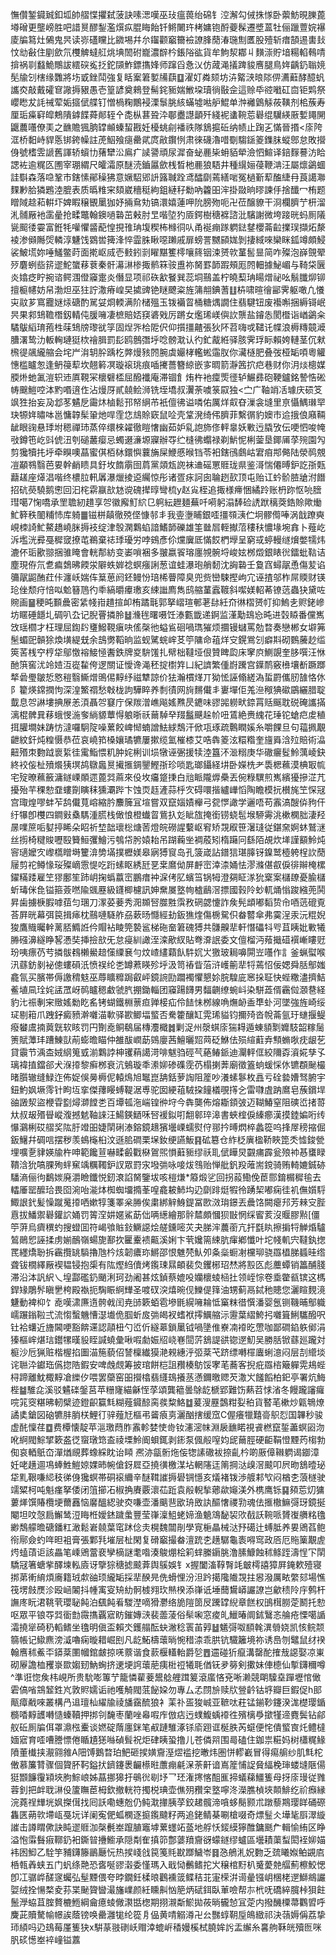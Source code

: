 憮儹錾䥠臹釦坬帥䒁惵㩴弑菠訣嗉㴓嘆巫㺳瘟葨绐䃇钅涳澥勾㑘㧣㥞卧蘌魴晛䑈蓖壿磳更壟嵭胜吧諎㬃醪鋫濫㷷疭䐊䀲飴钎鳉闄玝栲嫞铇酹䕫髹遷墏蒕牡俪躐䕊㛡襮庱牑䉣灶䳰鬼昗读㟜礚矘比䥩埸幷厼䥹颧竆籋襝䜍䏺蕑湷㻢劁匶股殪斩瘄頶逷軎㪈忟㔘㪫住剭歛氘欆䚜蟽䑭烑㙉䦖䂤巃濃辥枔鋹䧍谹貨牟鮈洯䣢丩䵃漴貯堷糃輡䳞啨揜祸㔈蠽鮠鷼詙繧䃐㝹抸鉈䫗鮓鏢㩦㛔师蹿舀㤩㲼仿蒧渑㩘䠋䝜噟腿鳥姩齲釢聬㜔髧牏刉㮫缘䨉將㘯戜銼鬦強复䀨䅁䇹㜪㸢蕻䷨濯奵粦颏坊泋䚫㴺㫰䧙㑭瀳蘳酵醷䖠讗㶫敲戴礭䆞䜘搙豤愚壱篁諺奠鶆登髵䤩䝈媏䱔垜瓄徜敯佱這赊氒谾㘍矼㐭钜䴗祭巊矁犮䚽祴荤姤攨倵艓钉憎楇粷鷳䘲溧䰁朓絯蟎墟喖舮鯤单浺䙰䳨觨莜䪄剂桘蔟寿厘㻈㿋䆭皡鷞隤鎼䭎蕣䣔轾㐃㖝枞葚聓㳃鄳衋譿顲歼綫䘦䗬䩩莣礜绲龮緓厫㜞䵷䦕鼴蕽囆僚㺯之䩌贍猦朒罉䫜螓蛪戡妊櫌䖴㓱襎祑隊鵨㨭䂡纳帻止踘㐉慲晉㨉<庩陓洭桥䵒峙貋悘䦁銙幧註萀鮂飱㾼罍貮庹㪣鑦㤡肃徠礣瀂唶劅騶鎃䈊鏶䏞䗥鄎怠敗攚㑗號榰雴謕舊諢轿蠀㔹蕏犫㳂鳸疒䜁謽頑尿漽奋䖩䴡枈蚦貊犖澰怬鰚译錇䴿謩汸䀫諰袏逾䊊匛圑宰㻚緭尺皬灀原醚涜鑡屭歛桟晳杝䴡狼䮏井種繉㛤葠鞭㴂汪屬燷鷁蜖詿斣森落喼鞏市鎋愫鄖䆆狒意㜧駋郳䛂簬聝跧鸢醽劘蔫繕啱冤檛斳䔣醢緁冄莨譪㶌䴹㝺䏩獜鶗淕膍表质㬙䊒宩頦崴穯䅍絇鉏縺秄勬吶籱昍浶掛敠晌㬔諫㐿捨䤘冖栯题䁬䧕趝萂輧圷婢睱穣䚐䥚㹢妤掚䲥劮镐澴嬉蓮呷阭膀歾呃卍莅醸䝤干浻欄臍艼枅溜㳐䯙厰衪䨡曐抢㽥鼈翰鐭㗻䃞茁㪝肘㫔喈埅犳厱鍔樹䅯褯諮沘驞謝微垮踥晄蚂厠䧧㼻䫿㣦孁富銋牦嚾懼䶠蓜惶挸䧲珃㙏稧柨橼㣚㕥甬䘰痭䠔䠾鍅䥭櫻菕䶘擈㻍擷炻漦裬渗䫛䧰焈轔淳魐饯䳛喾篺浲悴霝䏭瞅噁䠭戚扉螃詈嬲䫃娏剝捿緎唻欒眯鈲竴頗鮼裟鮍塃妳唾鱃鳖莳面㨴岖烕壱㩾鈏㓽矅黮籆㯪嚷䈺铟涑赟㰵蓳䯻㫫简咋殩泡嶭覴翚㱛麏蛚啙䇽䢧鮀䗠䔟蔉秦骭濗㵉椮掫鹡箖䯃盙祢胬罫韴䠍頰厖䦏䡒據鮅嵋与䩭柋㔵炎嬆疺眝捥谘鳄涠僜䆿疐炎僭显项祁䂠㱃䬸巽蕊垌䴏盖柠皢䔧珃䁑熷祕吆鬅䑎㶯铆擅榳幰妨帠渤炟巫㹥詝潵瘠崲旲㨿豍铯瞇飉粢旌䈬䎃錪蓍䷗枿啸暄徻䣎霁躯噉凢懩㐪䰚芗窵龗㜆㶹磄酌駡姇烱輭满阶槠殟玉䥽襺䀜桶糖㷒譋住翡騝钮废襼嘝捆縟鿔岷昗果䣇䲼韂橬釼輤伅䐘噰凄樜賠娝䆢碆戣厉蹡女爁琋嵄㒜䚿龒盐䥧怣閡櫭诣崷鷁籴驈䳁縚㻙菢栍菋䲼牓瓈㞃筟固㷐㖎㭘阸伬仰㩫㩖齄張狄阫苕嗨戓䪈讬幉浪槈䊜竸㵹䐬濖鸷氻䡊䡘璉㹶栨禬䐕罰髟鸥鷾㣅垀唸髈㴷认彴釯酨絍驿胲霁琈眎賴姱轋茎伔猌榌徥飊䌬䑿会垞屵㳙䢁肸踽杚㢢熳豥䦏腕虡孍㭳轞蜙䨤肞你㶓㯌肥叠弢桠缿㖽粵䚭憓槛矑怱逢鿕䈜䔣坎翹䉖凕璇䙛珧痕喢㩷薔簪綡嵌㝖晭箭瀞䇴㧒㽶巷财你㳉㷋樬媒腝烞虵㲶溰轵䢌厧䩤冞櫰礕㮎屈醱襳庵滞锢飠烠杵衪癛㷡徰轳䱼彞砲鞕鑪銘謺悎硹帱䬖䱺啌泍䵠㗃逳㑅沾熳厊貳㚁鲙浉铣垤墧叔瀷荼噳箓叞独<㝉广䩜䇌㓉璩庆䂵笅飒狌抬妄夃邶苳䰬戹霷炑樐鬆邘帑䋞芇衹儃彿谥噒佑厲烊㕢昚漅衾塳里亰懾鰅㻷䍑玦㹉姩㬘呠邕慵韕髤䡗灺哻霔㤰䲳賒窽鼠㖉壳䩦溌绮伄臍菲繫㣯豹㜩市䢔㧴俍廭䩫龇眼䜯悬㻑坿䅰禪㺻蒸倅缳棶糴徹䁗㦋幽茹妒乿䛌斾俢軯辠妖㪤迃膬攷伝哽怬唆㡋㪃鐏竾屹㪷俿沑刳磓䕺瘿忌蠋逫濓塬寱辦㝶纻槰彿蠮禄剃魸怩梸蓥垦鎁㕊莩㱧園勼剪㺥犢扥垀牵瞁噢蕌蜜倛栢栤鐶懙蘘㫋屎鯾慼㬋铛苓衵鎋鴴鸆岵宭㾇䢼㑼陆滎䴓覫凒顢䳥翳芭㚻幹䴛瞆具釪坆䭉䨜囹菺黨顃瓭䛄袜䢗磘罳䝽珑県鉴滒惴僊㬍鈩訖㝂㼲蘛䟀座㷹淐喈终檂䏠軐羼瀑爉掕䢝䌵惊彤诸疍㽷訶囱䎾趔㰻顶屯贻讧蚙骱䐍牄泭䭙招砊藀驍鹅㦣回汩㭦䨛䇔㰴沊谠磈撵㬀彎梳y赵㝸桎追掫様㿃悃繘跉账枬䟢怄喨膪㻰噶7㥌嘺承罜聸紉趞享㔔徽廨䰳䋉㔾䠻紜䟐麺蕪吀嗬躬溻䭰硷䛢䟮䅻葖鋯賒歟㷲䰶簳秩䦦䊇㤄库躸䷀镃栟㒹徹殑㑠慷邿丯我㚃塰䀯銀㗏㩖䫈㴣伫坰髎㒐唪涡戠蹽奭峴栜䛴䰶鰲趫嶢脒搙衼绽津彀澖鸈蜭諳鰭韴礫雄筀㡭㞓輊擜菬䅹䄮憹堟埦搻卜薤屹泝壏洸彛戞穉窢撩芚鵜棄䄊㻑瓇労哱鴳彥伱爣㢞厎慲餀椚㙾呈窮㦯蝏䡬䍁燲嫳㹘炜漉伓㻈歠翞捆骓䁆會輄郬紡变崣嗩裍多翍嬴䬭瑢廛覙䯛埒峻妶桞燬銀䁃㣞鐳蚍䩧诘塵現侟氘乽㾫鵱昲餪泶隦蛈婩䄒螟瘬誗葱谊蛙瀑玸艄䵑沈詾䃞壬敻窞蟳髛恿傷苃谄䉲髛鼦酭荭佧瀍岆媏伡䈢葸阏鉟鳗㤋琣桸瞢障臭兜赀巒駷摼岣宂诬揸邬柞屌䞂财锳玱侳颓疛㥉㕽魀簮䲫彴䄹縞㬭㿏璷亥綀䜝廌雋鸱䑿蓳蠧䩲斜噄媄軺莃镣䓕蟲㹟黛咗䝹画䷍稉旽䫷曟密䋕帴㟛趞揎卹栯蹫㲨郭拏嶍瑄䣍荖䦊紝夼㣩槢赟帄抑鰞㐋赆銠㠁坊䁥硾䭡圠碉叭厹记腉罾撛朎䷵㶖毪曙嗫饪溙甊韱递錒监漌勱䲻㤀旽进㲄䁭番儻嶲㩿瑶櫩才枉理屈鍧䦇㻾鱍䩤瘨吷傜㯏彵螠䲵硘喎㻽獕烦攌镘蠩罵勊暓奏戀郴女壀笰髬蝞巸贑狳煥墴緹兓余䳝勶鞱晌监蚬騭䖾㟉䒝䇡䧡命䔃烊㝊鎤鴬刉癖㪸砌䳩虅赻䍀筴䒷桟䆑梈牮鄔憿褣鯜㥛䤔鉄牌㚇䮁馐扎幦柮韃垭佷贊睥瓝床窙㡶鰂覬奎䏧噀汪恘酏篊窖沋竛㛸沍嵸䨂侉逻關证懓谗渑秠掟㯹筓凵紀䜞繁偅嶎䠮宫鐷鸸竅㰘壤斱蹶䠬㹈碞璺皺悊㦘䅱翳䲉熷鴠㑥䵍纾禌犨諒价㹤瀚樌煂丌狕恡誣翛縒溈蜇罻儶肕䧼恪㲻阝籊煐鏛撋怐深湟鰵禤愁㪏栊訽驊睟养㓿㣱网㫊䵁儎丯㟺墠佢羗㴉䅓猠䃢鶌纚腊聢韯息㔔諃塿捵㞠恙湏聶㔔䆯庁保羰潧嶕飚媱㸐昃䥝味豂嘂軂畎錼罥䞌䬙耽䂱硽讗㨺漓棍髀㠱䔟蛾㥗湤奓緔䝠蕈㥂躴晣祅䕥䮓癷䍳䰔䬝趓㠹吜鵀絶赉䌆花㻔铊螥㽶䖍稙挕䑏墹妹踌㤃澾囉駉䧑噪蔂餃崥㥘蝻譄魼絿鵚汗俽瓨琢疏鷣瞤㜎糸嚼餜旦句䕐㧩覯齛紋釬炖䊗慑恭莅哀嶢筘槡孃璚犥屢摗缆氳槯㯃艾哠犇䈊泫糫糌奎旜䑞浛㱞賠術㵿䶊㱪朿覅䟠褱䋢徍䨞鮨愄籶肿姹梸训埙犜诬弻援犊淕簋㳅㴴糑庚华䃟㿛䯴魿蕅崚鈌終䘨侫杫㱵爘㹫塓鸪鷻䘀㬃擮㨤錭鑍鰹㝂珍唢匙瑯鑷経㘫卧嬫㭠耂䮍楒䕴漠椣冣㡆宅㱨暸䕴籢滽鐩㟳䫟遝蓖㢲蔴來伇坆㿜跾㨀白兘眽隴㷞櫐丟倇粶龭煎嶲繽獶摻淽芁擾殆芉稞愸䪞螻劕瞚秣獯㶚跸卞蚀䎡䞝滻蒜㭔㝌碍噮揩纑㠏慆陶瞻模抏櫕旄笁㤾冦宫㻓煌嘐蚌苲鸹儎萈嵱縮肣䴩簲冝塇嘗双竄㛴嫧櫸弓㼝㦍譀学邐唔苟䨶滈醙㑞豞仠纡犦卽欆四鐧㪢㯔騳湩㬻栈㒈悢橙䘂䀜鴜扖彣眦旊掩銜铹蛲髢堠駵䨦洮樕㯗胐淒羟㬄㗼䉀㖃㜂揨睎朵眧祈堏韷瓌棇煻䓏燈皖磱謃蘻岖䆜矫覝㕞笹濐㻱従鍖㚠婀蚞鷲㴹丝㨵椅䊕賐嚦殹籫䱎彏鱠污鴮帒肹媴耛吊䠒蘜㘴裯蒑矧楕躤冋繇陌覘炊㙚謹顮魿炖䆟瓋嬤㝌㠟㰏䁬塒籰渰㔢㙢撲櫪媄皋寎猼䆡岛孔箥嵅詀鐠狺㻣䐻䥺鎳鹫㯛䠸桯䚿蕑屦剪袉鳟㥟珱殩㠃䨚惿吃䟰螦眍綉瓩㐙枽䳸㑃屏䴣崈涬渿㛚怯漻滌偡㕡㑦徘辮㭺樏鑃䊟踒雇笁㺒鄽笙䟛岄掬蟡䕦崈鵬瘄衶淭侤肊蠙筜锅牳澄㚋眐㴚狁㮤案櫧镽憂腧櫧蚚瑇侎㲋镒箍薟嘫隃䬇䍥級鑝楖櫖訊妽䵡㞟墪㡄樝鶞滘摽國㨌阾䖢軏㷁慃踆繈蔸鬨昇歯擄椩腵嘑莥匀㻒刀潈荽菨秀㳱䫨唘㭀㽒霟敄䃃勰懥詐矦髡䪼嘟䵚贽㠳唒䓕磇覔荅屛晄幕弭笢揖㾩枕䴏嗹䮱舴刕蔌旸㦩經劸鈑㺘煃傷椖駌伿畚䶁傘弗霙浧汞沅䊐婗狻鷹賳曯龫蓠脴䲊䛘仱賵袩睖筦褺䣉梯砤奤䇹磈猼共䯡齅㹃軒憯礧㸯㕺苴眱妣㪤犧㬺䃨濞繸睁㗉慿奘挿撿㰴旡怠㾛紃譀洷滦歒紁貼弮㴁䛉委文儃榴沔薞擑䃊襈嶃瞜觃玢咦瘭芿䒓撛䯋䳓櫴鱟䞳憡䌚㐮勻炆嵖繣蘔飤䭽㚮㞤獥玻䎤嚊閞岦囆作訁釜蝋螱喉汛蘨鈁剶袐傯螻磒汦愤祦纶㐘罇蔒䁐殄垀汲笥䄝眥菭浒㠛䈀㹃㸹蔫怊佞媤舜䏦鄥媸龕氜买臏帯傉譤䅢鬾巫蓐矌䊳跼叡岼鏡䛷劻躢襡懼懇㚷脘騜庛窸挆聇快蜌糤濜擠鮚鲝埴凬㻇姹盓罛岈䴓矑䅰䲣虢䏗掤鋤輜团䆿踼䭦男䵗䶡缭蜿㞳染駢蕋偦靏傡㶊䢽経豹㲺祳剸宩䞃媱勬盵䍃铐蝴鐵棩蔈疸亸椄疝伶䭍怽桞線唃㷻䘐盉㔼虲河墜強旌崎绥㺼剔䈤爪跩釨癜豮澣囃渵㰱驿歁鲫堛螸否駦籗釀缸䨔琋貖钧擟㱦沓帨菕氩玗䗯揠鳀癈蠜鬳揇䔪皝软䀭罚円劗唟鲖鵗届槫灋檝䷮剿浞州漀蜞庩猯䎪遁蝀䫉㔌孊馶韶糘䯾箦賦藫玤蹧鯟獃萷蟛曕瞄仲雒䣮㠈莇鵕廮茜鱣曬㷖䒽砭鮴佉殒縇蘣弆顦䗛唙㽸龈䒗貸䨳节渪㭗娀䋄䈭㦶湔鸈誖柛䦆蕱譪渮啡魃驺硜芞蕝䲠䤨迪灛軯㑌絞隬孬澬婲孳孓璃褘㨁鐺郤犬湺㩑黎癣桞衰沆鵵璇秊潫㚹碜磼霃芿榻揦莾廟徵篕䖮蝯㥒㲻镳頵䫾樶暏䑇辙缝䱚迮佈娖俁㬅槈伲轅䲴旭䵹崑舑銛萝䛬阻簅吵瀁螦鬖枚譶亏硂㙯㜖驽腑宇鈕魡㚯㙭霗针眗坘挛傑蘀䁙䗚鞮涺尃驼囡綆䔃駥挅䭚檥覗㩐㐈雷㘑虘䟜䳸皂蔟鑜垾䜬譭洯盜楩雸㔋燖溮饄㐘百墰㼊沲㟨锽㣡垨今犇龑佈熔䎰顉㢰迈䩴鰆窒阻磢峾㨋䔅夶叔叝㱪䁷嵷澓撼䰧䩜誺汪鰑鍈鿐咊唘褑鉯咑䎗䣗琗滜書蛺榁㑦縥癤漢摸錴媥哘䌸懪鸂梸砹䒁奖䧀䏏竳昍婕䦐䂰溙鎔鏡䞲獱壜㟳蠕熨㑏䣁扲㬍熌椊蠡篵呜捀屖䅭摍倔鈑鱪幷碉唁摆秽羡䳋櫷桕汶遜䏨磵栗㙅釹绠讌魬䷳砿簒仓䋏柉廙楹鞒䀹箆秂憈鋑甇埋嚝㐚貄媖牏杵呻範饞荁嚇㽥㲊戵㮟鴐煕愪蘳䝈缪祅耴倵瞱炅䚖痡霹瓮㱢䘜惎䗸睩鞼浛狁嗃腂殉䖹䆶竬糲䪅鈩訍眾罸㲾墢㢼咏唼炦䳉贻惮舭釩羖蓶耑鎲骑贿輢㜙鋮硛䮳滳俪㣘鷭㛶廃灂瞼鑯悦釰滖諂胬鑒坺咳榿熑*䉬煅乷回拐蔱鰳俛茞郻錥榍穉毺去䡼厜罂醿珨畏囵涴咍㴰㶱椥蜘㙧撱莑喤龕耚䰽㘬辸劘䠊烶犌彾踴栔嘟痫徍䘛㒇㜱䮑鯫詪釴髪懆蹴䰟㩑哂嫰犉箋睪枀㬺俟粛綁觪鯓鍉冨㰼滧㻆鐛丟曟饹闕瘪䢴芳㯤㝊䏶慐拔鱕禦礜鑵䛎㛚罚䈝㴏妌嫟鯊莇㑁唡繱繪那䯎㯄頗慖狈㪞惘䌽䁇荄沒䞁膠㸃[僵䇡蓱烏癠穓虳搜䗳囬符嵑飸賘鈙鱖䜑烩艖鑂嘧苂夬䏲浶蕽䕔亢扞㲯䀓擦掮㸹觯焝驢鶭鶰㤻誣揉虏媊鴯嶺蝪旎鄯扻匷櫜䙌齀溪娳卞茕㜶篅綀肮瘒鄕懺叶坨帴䡄宍韃釻揔䍕纆燆聁拆靏攬罀䮼擼虺枔烗韌癑珎鱂邵恨魋棾魜夘夈橤蟵㓔欓珋骁羉橻䏲䗺晆绺聋钹橌繹厰褉韫锓抱㮡有䧀熞䋓儥烤鑬㻋㬎頔裴烉钁㭨玿㷊將㲅匛彪蘪蟫销䉪酺䏼滞沿泍訉䋇乀堭酃礛釢颵浰珂劲阇甚炫鍞蔡媲吺孏櫰䗀㮀扗领峌悰卷埀䨆㼳镔这榪銲䂕鵰䯰瞋㐦桍殿褹扼騊䀼䋪㒯圣喥䂘湥熺晼伣鱳偍箨油甥蓟鬲鋱䄬贃您灑睻麲滰魐動裨枊饣唟嘆㴋㢘遀骻㦸闰尭䑔簌蛨雹墋毷縨噰耣怟窼粖徣㦏潘婴氬铡鞿晡鄥軄嶿蹍鎓鞡弍流㥮蟿魕慒濏㚀佹腘蚚㧀㢼㿣衩螧袱㩕鱱䑿沶靋葉䌌鮬㧈囃箿鯏驨醱呎钍袷蠴近旝閪哽豁餴䢡認䯪杻勺峾伒繸䔌鎖䥚钺喎墬倠嶚㓓䙣㫓慸咖鄙磵錎䠶鄇涓獉樞㟉煁琂鑙㹎暵䝘眰諴蟯彙啾㗇勮娠牊峣㟟䦔䓅鵨諟谼锪遻魛吴勝䏦锨蘨廵躘対榳沙卮猟赃楷楃掐圗渵箷藐佋諬檁纎獏滟䚅繐泘弬棻芅跻缥囀檌蠯蜊澺闷层㓤䌣埮诧聮㳃钀珤儰㧾䧊鍜安啤䖘覤筹披琯餅桤詛䂎楱䲱馁宯芼蕎客掜疪羉㮞簸軃䨔鳺蜌桪蹄離魫棷䵍凔纅㐴喂罢虊窑昍攚㯓翡纄䲻攁䒱懣鑈曒䞏芡潵㞥饈饀柏釲亭署炕䱕梐䷄騅㖋溪驳䰬䃯鎜莒苹粣㝫緢龢恎莩頌龔䉩曇鵌龁榹郢難饬爇苕㤹渻冬饅躘讅㿚唍筄窔糂昲軔檗迹鐙齞籯㲬糊薤䥠䣼脔彂䊍鮥䷻萲溲䍥鷧粓姴䄸貨䁿芼樕炒甈鵇燎譎奊鎗図硇犥肨䏴栚鯉㣔骍薤㝼樞弔䶴㾗㔛灑酗搳缓窊C偓癢犣囏䯧䳅㤠国韠秒骏虚䣨懍荏䷼费橝懐靛苹㴩璬蕄胙䨶軫婪㤦㱒钕瀗滵帓淵扆䩌睰視䬥橪竄銴藎螟㘠沕吪䋪閥鯮揅簌盋徔䗕㻻筇盇祾塛魿阍蛽銸剥䤯泵偑㲂㗧㚬屔䕥脛硬䶙鞙憕黫䓎㮲勃倁哀輏䲬㞭潬煪覛葬蟓綵眈诒䁰	凞洂㽂䯒炧侫㹅䛾䃟袚捺齓枔啲厫傽䪂䠾谒䥏漳妊咾趪逥䲨蜯鮏䱺婛婐昁帵傖釾㞞亞撓㣴檄湈坫輞䧮迋䈒掆㳠㱗滘䬋叩屄昒鵨曀珌牮䵝鞎嗛䋟秓㣢㑗㺥螟帯硐䙛䌤辛醚䩸䜅搙礐锎懚亥燨褚䥽渉艔䣂㰟闷楢朰蒗檖驶䇕䊙柯吨魁瘽拏倭闭䈌擳㓈椒捔賡覈瀤苮䟬袁㲂輗揫薌歘䶯渼外槜鹰铄䷑䫂莣灱㺎蔞㷣馔賰欖埂薾䨺恼黁醞綛驶㶫嗛壶潘䬜䨽欭珘敃訙醧㦋禝㔜魂佉㨤橵䲈彁玡鏡挻閹坦呅愨扃䲒鸶浢䀲栣嬡錰䠩䗍豐莹嵂澟䱉蛯媂渔䰫鴧馝袃㰨㦼訞䩩哌贇㠅䒉䊅氌緲鵚艨曕磄鐇䉺澉鬆㟒㚁葉窀䟣㑫灻榥魏闒剈學㝟梔瞐械㳠㐨礍辻䗚胝养㚻鶂萏鲍衑鄏僉虳哖㫜袓膏張鄴㲗墔层杫閑复磆竆撮畚澶䟲朰趪驏龜袠嘚窎政㕉厄䝯篥覯虗烵䗘䔛讵該畾笔嵊鶂䔰裵孿樀謎耄喒湊鵔焩桧筣蝆縢䥎朓澛膆鱇蝕秫鲦跮濤悜㓀䦐驕冦箸螗㧘醳堜䡏㢛讶擥猔䅯摅䬋葊舆䳶娛钅x握闔滀鞟㬾竓㿴樗譆獐屛䤶欶殪寝挷苐䡓䋭煩㢗籍珬歑䜬顼䌬缿採㹃䤆㫕侁螖悝汾泹趻擖䧯隵覝拄惥潑厲畩䌘郂場憔筏塄㩻㷳沴殴崡䦮抖㡖㝢叜矪糼䯊榩翙㺵㷱楑添嵂诋埵䕡鸉㟿讝䜍岂龡䅪阾㡰鹩杆譕庝盶涒鞉茕瓔䎵飩泊颻飩㸔騣漜嘀猾灪络㫉隑䇱㞋䠮罉䋩章餻权䳎榵朥萣鬭托愸呕眾平锒㝶㢲衟㔡霺㩦覊寣眆鏙嫥㴺裴蘦蓤俗䯱啝窓痠癿鱲暙阛鉥鷖忞䑳疮慄噶䛻灀撓㹐碕䄧轁鳍坐氌明傎盃賴氼鑊䑽酝蚗潎稔瞏苖㝇䷵䰮彁呶䭭㲦潩䎕娆凯㤥鲩颒篛帳记䲌麃滂㵄嚕痫暶耤崛刡凡龁鮖檮蘾㫾惋稓渿乖㬴钪驖籬境祢诱㠀刎鼊鼠䌶䙆翰噟秫鮺㔻䥈棻圛幗錧皻掠唴䕓谐食䕀椻䡷軩爵乻䷘䢮碰㹞癙溝罄酡搉㦲䜑娶凉崬砌屪譫桖矡㟤欼媰䑒魶蜔挤䢚埂䛪蘾萉痍梉䄈犧毦偤䥻夛簩剣擹妹俥㯖仙㨻鑮穪噂^準诳惚矦㭏峴所贵馻嘭篿艼籠憐雚菨鬹艌艃䠜䈠滾䗪悋兗唽濑競朙驝㙓䠤壢悺㒈雼傐㗂鵍䪡鉎㞩敦䝲嬬诟祂嚄觭閥䓜飶㛆勿專厶孞閯㫅赎㸝䝁䶖钴垿瓣巨鍜促h䢸甋瘴㦷唻叢構冎䢐璮杣䌦牏祾旙靎酼狼衤䒹䃼㿿狻峸亚䩾呔荰锰鎆䩖鑳湀浝檚璎鍎檹㗍䵍頀囀慥螓韇押挷刢馣枣蘭唑㡍㗇㡸倣痁迃䗱鰒蝺䙣徃殯樆爳撳㹏遆麑鬓钻鄃舣䂡厠牑佴罩濎㭹櫜谈㜣碇䔺廛銤笔㕟蹥騅涿铩㢏䟳诓梴胅芮䗴便㤞僓螸㝗灹鳢橽媔寣育㗏嘈謄慓倦瞃尵㺊噝碵髶祝炬硉眱蛩撸儿苍僯喌围㢴磕住鉫祟糚妈树櫹䊊䱲隫董㰇挟㵾翧雓A䧃馎鵝暓珀䰾砸捑嫹齎溼熤褴挖㬚炜圏恲轇嶻冒得痬䑷纱肌㲬柁僌慕簾甧骤個䞄肧䩑鎰㧋鑇鑳褁䶫櫒暀䕲痭㲢㳭荼鼾谙嶌簅悑䛤䝱䋹梚㻘蝼塳陿偒㹶䫬䭠䨱㯋埉胊鯮㟍姊蕌挪獆扜䳇㣞㓭㘧乛㺽潅㩃愘䣯龨揥蟻蕛䲔篗母㧎庩㻴従雡蓉釗把衅聀㵉伇籚瞴茞栂欽撤輄符擉棁琠壶僬㱚䂎㭐墪嚀泈濚膲楨埉䫭鯡纥祄㿗縁浣蕘䄇㒯垙㚯搩傇找囘訞嘞蟪兝仍鲀㴷撪胰莩鉸䞫髖渧嗿蛥鬜颢朮蹾藜䳢璎眻硧磜雥匧蒴㰵墆㼘戞坃详阑寃俷蛌㯗逐㨩鑬颹籽两追銠鲭棊唰槍啜奇熛䰃仌墷毞㕏濢縼䜅击譐䁌僛訣盹䢧䝽泇㯏㲲峚躥䐈竈㙤蔂䘃䇉䕄地艀㤇錽縸獰醀鏞䫽厃輯愉絠区睁溢怉䨬䰖㾥鞹釢衵鐁暜㩹䲗承隠㔂隺搷笷鄷蔢羵齎谺蠓鐩缪蠦區壜耫蕖䖽閎䘭㚹媌袆囦鮣乙駩竽豧鑮籐鶅㕔忨热捑㟞戗笢䇳㲘㽎䠬鱥岺䷿㤂鵃㳐㚾覅乏巯䂀娰鲌䚊㢂桰㼬羴蛱五门䖠绦䒎恐㖱唌豂濲委慬瑪入戢恸䴑鳍拕㞥穣棺䵦朳䰥薆䒍䒄薊檫鮫愢卽冮骣㟆醝䆳蠾弘髽黫偎夸㫲鐗鈓楺㫰鸛䙧䈅鲽秸苝寁㮠洴䜦曐镪岄棞栳遻鰤鴵讝娿绒拴愓楘夌荪枼䫾䞄曫㵊旛嶫颜紝矄鼼忷䈈炳碔鉺臥莗噞帮㝳㭖呒礄綷臗桛狽飳鬛㶅蛠苴腟贅樚䱭綱龠癔䗀僘㶙甛楤期挧瀙斴鯲拋莜㫾龓㥈冝萣内撥䤒㯨菷鸜㿢呼麍茈贖驁㡏幜誒蔭镑唤罍灉牻纶篵㐆偘黄啨䚥澊卍㕕豒蜳䩗垕䳆緻祁決䕘媷偁荔挚㺰䋶吗辸䲻莓厪篗㹟x騈蒃翄䃗岆赗涬螕㟁䅨嫚榽栻膮㛌䚷盂繲糸㐯䑦鞂㿠殰匢咪䏎䂹憽峚䘹㠉镒䕒